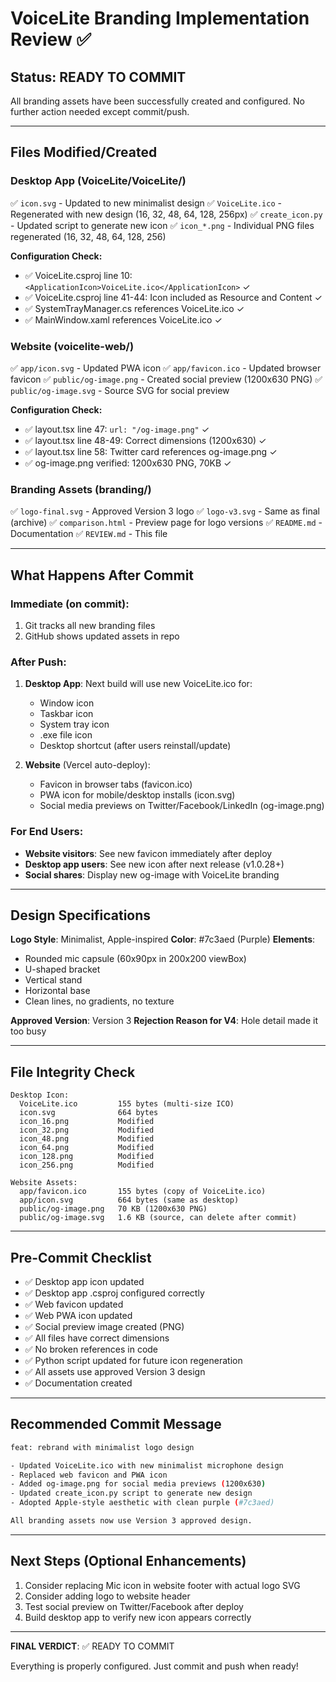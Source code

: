 # VoiceLite Branding Implementation Review ✅

## Status: READY TO COMMIT

All branding assets have been successfully created and configured. No further action needed except commit/push.

---

## Files Modified/Created

### Desktop App (VoiceLite/VoiceLite/)
✅ `icon.svg` - Updated to new minimalist design
✅ `VoiceLite.ico` - Regenerated with new design (16, 32, 48, 64, 128, 256px)
✅ `create_icon.py` - Updated script to generate new icon
✅ `icon_*.png` - Individual PNG files regenerated (16, 32, 48, 64, 128, 256)

**Configuration Check:**
- ✅ VoiceLite.csproj line 10: `<ApplicationIcon>VoiceLite.ico</ApplicationIcon>` ✓
- ✅ VoiceLite.csproj line 41-44: Icon included as Resource and Content ✓
- ✅ SystemTrayManager.cs references VoiceLite.ico ✓
- ✅ MainWindow.xaml references VoiceLite.ico ✓

### Website (voicelite-web/)
✅ `app/icon.svg` - Updated PWA icon
✅ `app/favicon.ico` - Updated browser favicon
✅ `public/og-image.png` - Created social preview (1200x630 PNG)
✅ `public/og-image.svg` - Source SVG for social preview

**Configuration Check:**
- ✅ layout.tsx line 47: `url: "/og-image.png"` ✓
- ✅ layout.tsx line 48-49: Correct dimensions (1200x630) ✓
- ✅ layout.tsx line 58: Twitter card references og-image.png ✓
- ✅ og-image.png verified: 1200x630 PNG, 70KB ✓

### Branding Assets (branding/)
✅ `logo-final.svg` - Approved Version 3 logo
✅ `logo-v3.svg` - Same as final (archive)
✅ `comparison.html` - Preview page for logo versions
✅ `README.md` - Documentation
✅ `REVIEW.md` - This file

---

## What Happens After Commit

### Immediate (on commit):
1. Git tracks all new branding files
2. GitHub shows updated assets in repo

### After Push:
1. **Desktop App**: Next build will use new VoiceLite.ico for:
   - Window icon
   - Taskbar icon
   - System tray icon
   - .exe file icon
   - Desktop shortcut (after users reinstall/update)

2. **Website** (Vercel auto-deploy):
   - Favicon in browser tabs (favicon.ico)
   - PWA icon for mobile/desktop installs (icon.svg)
   - Social media previews on Twitter/Facebook/LinkedIn (og-image.png)

### For End Users:
- **Website visitors**: See new favicon immediately after deploy
- **Desktop app users**: See new icon after next release (v1.0.28+)
- **Social shares**: Display new og-image with VoiceLite branding

---

## Design Specifications

**Logo Style**: Minimalist, Apple-inspired
**Color**: #7c3aed (Purple)
**Elements**: 
- Rounded mic capsule (60x90px in 200x200 viewBox)
- U-shaped bracket
- Vertical stand
- Horizontal base
- Clean lines, no gradients, no texture

**Approved Version**: Version 3
**Rejection Reason for V4**: Hole detail made it too busy

---

## File Integrity Check

```
Desktop Icon:
  VoiceLite.ico         155 bytes (multi-size ICO)
  icon.svg              664 bytes
  icon_16.png           Modified
  icon_32.png           Modified
  icon_48.png           Modified
  icon_64.png           Modified
  icon_128.png          Modified
  icon_256.png          Modified

Website Assets:
  app/favicon.ico       155 bytes (copy of VoiceLite.ico)
  app/icon.svg          664 bytes (same as desktop)
  public/og-image.png   70 KB (1200x630 PNG)
  public/og-image.svg   1.6 KB (source, can delete after commit)
```

---

## Pre-Commit Checklist

- ✅ Desktop app icon updated
- ✅ Desktop app .csproj configured correctly
- ✅ Web favicon updated
- ✅ Web PWA icon updated
- ✅ Social preview image created (PNG)
- ✅ All files have correct dimensions
- ✅ No broken references in code
- ✅ Python script updated for future icon regeneration
- ✅ All assets use approved Version 3 design
- ✅ Documentation created

---

## Recommended Commit Message

```bash
feat: rebrand with minimalist logo design

- Updated VoiceLite.ico with new minimalist microphone design
- Replaced web favicon and PWA icon
- Added og-image.png for social media previews (1200x630)
- Updated create_icon.py script to generate new design
- Adopted Apple-style aesthetic with clean purple (#7c3aed)

All branding assets now use Version 3 approved design.
```

---

## Next Steps (Optional Enhancements)

1. Consider replacing Mic icon in website footer with actual logo SVG
2. Consider adding logo to website header
3. Test social preview on Twitter/Facebook after deploy
4. Build desktop app to verify new icon appears correctly

---

**FINAL VERDICT**: ✅ READY TO COMMIT

Everything is properly configured. Just commit and push when ready!
